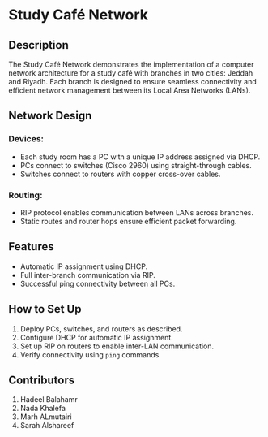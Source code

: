 # Study Café Network


## Description
The Study Café Network demonstrates the implementation of a computer network architecture for a study café with branches in two cities: Jeddah and Riyadh. Each branch is designed to ensure seamless connectivity and efficient network management between its Local Area Networks (LANs).


## Network Design

### Devices:
- Each study room has a PC with a unique IP address assigned via DHCP.
- PCs connect to switches (Cisco 2960) using straight-through cables.
- Switches connect to routers with copper cross-over cables.

### Routing:
- RIP protocol enables communication between LANs across branches.
- Static routes and router hops ensure efficient packet forwarding.

## Features
- Automatic IP assignment using DHCP.
- Full inter-branch communication via RIP.
- Successful ping connectivity between all PCs.


## How to Set Up
1. Deploy PCs, switches, and routers as described.
2. Configure DHCP for automatic IP assignment.
3. Set up RIP on routers to enable inter-LAN communication.
4. Verify connectivity using `ping` commands.

##  Contributors
1. Hadeel Balahamr
2. Nada Khalefa
3. Marh ALmutairi
4. Sarah Alshareef
